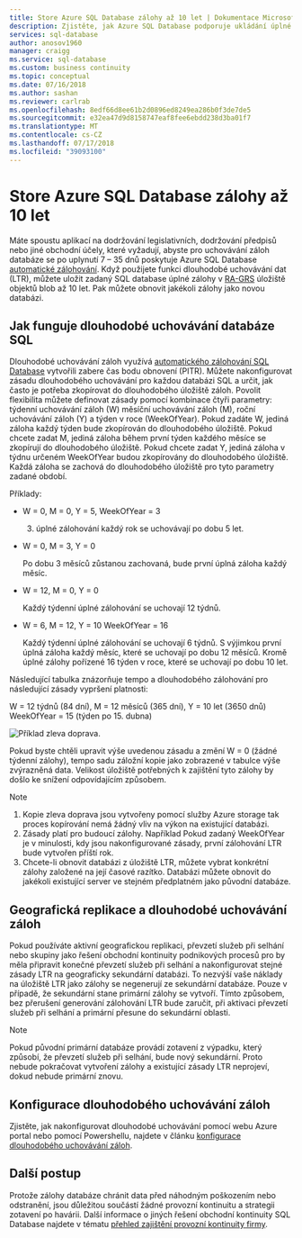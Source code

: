 ```yaml
---
title: Store Azure SQL Database zálohy až 10 let | Dokumentace Microsoftu
description: Zjistěte, jak Azure SQL Database podporuje ukládání úplné zálohy databáze po dobu až 10 let.
services: sql-database
author: anosov1960
manager: craigg
ms.service: sql-database
ms.custom: business continuity
ms.topic: conceptual
ms.date: 07/16/2018
ms.author: sashan
ms.reviewer: carlrab
ms.openlocfilehash: 8edf66d8ee61b2d0896ed8249ea286b0f3de7de5
ms.sourcegitcommit: e32ea47d9d8158747eaf8fee6ebdd238d3ba01f7
ms.translationtype: MT
ms.contentlocale: cs-CZ
ms.lasthandoff: 07/17/2018
ms.locfileid: "39093100"
---
```

# <a name="store-azure-sql-database-backups-for-up-to-10-years"></a>Store Azure SQL Database zálohy až 10 let

Máte spoustu aplikací na dodržování legislativních, dodržování předpisů nebo jiné obchodní účely, které vyžadují, abyste pro uchovávání záloh databáze se po uplynutí 7 – 35 dnů poskytuje Azure SQL Database [automatické zálohování](sql-database-automated-backups.md). Když použijete funkci dlouhodobé uchovávání dat (LTR), můžete uložit zadaný SQL database úplné zálohy v [RA-GRS](../storage/common/storage-redundancy-grs.md#read-access-geo-redundant-storage) úložiště objektů blob až 10 let. Pak můžete obnovit jakékoli zálohy jako novou databázi.

## <a name="how-sql-database-long-term-retention-works"></a>Jak funguje dlouhodobé uchovávání databáze SQL

Dlouhodobé uchovávání záloh využívá [automatického zálohování SQL Database](sql-database-automated-backups.md) vytvořili zabere čas bodu obnovení (PITR). Můžete nakonfigurovat zásadu dlouhodobého uchovávání pro každou databázi SQL a určit, jak často je potřeba zkopírovat do dlouhodobého úložiště záloh. Povolit flexibilita můžete definovat zásady pomocí kombinace čtyři parametry: týdenní uchovávání záloh (W) měsíční uchovávání záloh (M), roční uchovávání záloh (Y) a týden v roce (WeekOfYear). Pokud zadáte W, jediná záloha každý týden bude zkopírován do dlouhodobého úložiště. Pokud chcete zadat M, jediná záloha během první týden každého měsíce se zkopírují do dlouhodobého úložiště. Pokud chcete zadat Y, jediná záloha v týdnu určeném WeekOfYear budou zkopírovány do dlouhodobého úložiště. Každá záloha se zachová do dlouhodobého úložiště pro tyto parametry zadané období. 

Příklady:

-  W = 0, M = 0, Y = 5, WeekOfYear = 3

   3. úplné zálohování každý rok se uchovávají po dobu 5 let.
- W = 0, M = 3, Y = 0

   Po dobu 3 měsíců zůstanou zachovaná, bude první úplná záloha každý měsíc.

- W = 12, M = 0, Y = 0

   Každý týdenní úplné zálohování se uchovají 12 týdnů.

- W = 6, M = 12, Y = 10 WeekOfYear = 16

   Každý týdenní úplné zálohování se uchovají 6 týdnů. S výjimkou první úplná záloha každý měsíc, které se uchovají po dobu 12 měsíců. Kromě úplné zálohy pořízené 16 týden v roce, které se uchovají po dobu 10 let. 

Následující tabulka znázorňuje tempo a dlouhodobého zálohování pro následující zásady vypršení platnosti:

W = 12 týdnů (84 dní), M = 12 měsíců (365 dní), Y = 10 let (3650 dnů) WeekOfYear = 15 (týden po 15. dubna)

   ![Příklad zleva doprava.](./media/sql-database-long-term-retention/ltr-example.png)


 
Pokud byste chtěli upravit výše uvedenou zásadu a změní W = 0 (žádné týdenní zálohy), tempo sadu záložní kopie jako zobrazené v tabulce výše zvýrazněná data. Velikost úložiště potřebných k zajištění tyto zálohy by došlo ke snížení odpovídajícím způsobem. 

> [!NOTE]
1. Kopie zleva doprava jsou vytvořeny pomocí služby Azure storage tak proces kopírování nemá žádný vliv na výkon na existující databázi.
2. Zásady platí pro budoucí zálohy. Například Pokud zadaný WeekOfYear je v minulosti, kdy jsou nakonfigurované zásady, první zálohování LTR bude vytvořen příští rok. 
3. Chcete-li obnovit databázi z úložiště LTR, můžete vybrat konkrétní zálohy založené na její časové razítko.   Databázi můžete obnovit do jakékoli existující server ve stejném předplatném jako původní databáze. 
> 

## <a name="geo-replication-and-long-term-backup-retention"></a>Geografická replikace a dlouhodobé uchovávání záloh

Pokud používáte aktivní geografickou replikaci, převzetí služeb při selhání nebo skupiny jako řešení obchodní kontinuity podnikových procesů pro by měla připravit konečné převzetí služeb při selhání a nakonfigurovat stejné zásady LTR na geograficky sekundární databázi. To nezvýší vaše náklady na úložiště LTR jako zálohy se negenerují ze sekundární databáze. Pouze v případě, že sekundární stane primární zálohy se vytvoří. Tímto způsobem, bez přerušení generování zálohování LTR bude zaručit, při aktivaci převzetí služeb při selhání a primární přesune do sekundární oblasti. 

> [!NOTE]
Pokud původní primární databáze provádí zotavení z výpadku, který způsobí, že převzetí služeb při selhání, bude nový sekundární. Proto nebude pokračovat vytvoření zálohy a existující zásady LTR neprojeví, dokud nebude primární znovu. 
> 

## <a name="configure-long-term-backup-retention"></a>Konfigurace dlouhodobého uchovávání záloh

Zjistěte, jak nakonfigurovat dlouhodobé uchovávání pomocí webu Azure portal nebo pomocí Powershellu, najdete v článku [konfigurace dlouhodobého uchovávání záloh](sql-database-long-term-backup-retention-configure.md).

## <a name="next-steps"></a>Další postup

Protože zálohy databáze chránit data před náhodným poškozením nebo odstranění, jsou důležitou součástí žádné provozní kontinuitu a strategii zotavení po havárii. Další informace o jiných řešení obchodní kontinuity SQL Database najdete v tématu [přehled zajištění provozní kontinuity firmy](sql-database-business-continuity.md).
